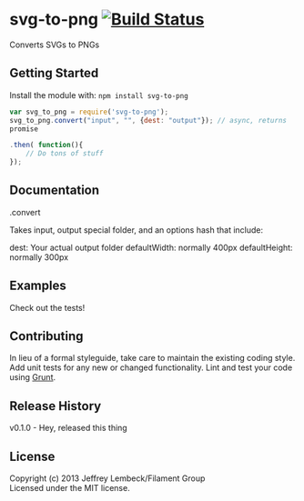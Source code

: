 # svg-to-png [![Build Status](https://secure.travis-ci.org/filamentgroup/svg-to-png.png?branch=master)](http://travis-ci.org/filamentgroup/svg-to-png)

Converts SVGs to PNGs

## Getting Started
Install the module with: `npm install svg-to-png`

```javascript
var svg_to_png = require('svg-to-png');
svg_to_png.convert("input", "", {dest: "output"}); // async, returns
promise

.then( function(){
	// Do tons of stuff
});

```

## Documentation
.convert

Takes input, output special folder, and an options hash that include:

dest: Your actual output folder
defaultWidth: normally 400px
defaultHeight: normally 300px

## Examples
Check out the tests!

## Contributing
In lieu of a formal styleguide, take care to maintain the existing coding style. Add unit tests for any new or changed functionality. Lint and test your code using [Grunt](http://gruntjs.com/).

## Release History
v0.1.0 - Hey, released this thing

## License
Copyright (c) 2013 Jeffrey Lembeck/Filament Group  
Licensed under the MIT license.
